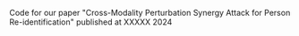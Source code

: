 Code for our paper "Cross-Modality Perturbation Synergy Attack for Person Re-identification" published at XXXXX 2024
